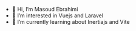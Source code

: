 - 👋 Hi, I’m Masoud Ebrahimi
- 👀 I’m interested in Vuejs and Laravel 
- 🌱 I’m currently learning about Inertiajs and Vite 

<!---
ebrahimimasod/ebrahimimasod is a ✨ special ✨ repository because its `README.md` (this file) appears on your GitHub profile.
You can click the Preview link to take a look at your changes.
--->
